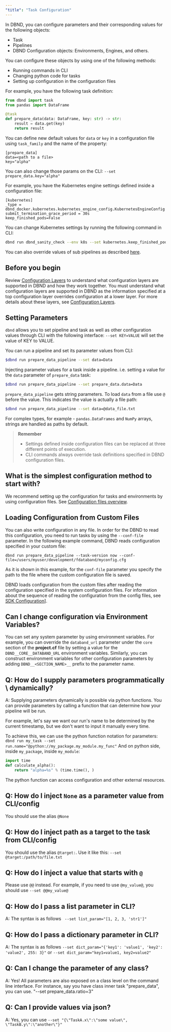 ```yaml
---
"title": "Task Configuration"
---
```

In DBND, you can configure parameters and their corresponding values for the following objects:
  * Task
  * Pipelines
  * DBND Configuration objects: Environments, Engines, and others.

You can configure these objects by using one of the following methods:
  * Running commands in CLI
  * Changing python code for tasks
  * Setting up configuration in the configuration files

For example, you have the following task definition:

```python
from dbnd import task
from pandas import DataFrame

@task
def prepare_data(data: DataFrame, key: str) -> str:
    result = data.get(key)
    return result
```


You can define new default values for `data` or `key` in a configuration file using `task_family` and the name of the property:

```buildoutcfg
[prepare_data]
data=<path to a file>
key="alpha"
```
You can also change those params on the CLI:   `--set prepare_data.key="alpha"`

For example, you have the Kubernetes engine settings defined inside a configuration file:
```buildoutcfg
[kubernetes]
_type = dbnd_docker.kubernetes.kubernetes_engine_config.KubernetesEngineConfig
submit_termination_grace_period = 30s
keep_finished_pods=False
```

You can change Kubernetes settings by running the following command in CLI:
```bash
dbnd run dbnd_sanity_check --env k8s --set kubernetes.keep_finished_pods=True
```
You can also override values of sub pipelines as described [here](doc:configuration-layers).

## Before you begin

Review [Configuration Layers](doc:configuration-layers) to understand what configuration layers are supported in DBND and how they work together. You must understand what configuration layers are supported in DBND as the information specified at a top configuration layer overrides configuration at a lower layer. For more details about these layers, see [Configuration Layers](doc:configuration-layers).


## Setting Parameters
`dbnd` allows you to set pipeline and task as well as other configuration values through CLI with the following interface:
`--set KEY=VALUE` will set the value of KEY to VALUE.

You can run a pipeline and set its parameter values from CLI:
```bash
$dbnd run prepare_data_pipeline --set data=Data
```

Injecting parameter values for a task inside a pipeline. i.e. setting a value for the `data` parameter of `prepare_data` task:
```bash
$dbnd run prepare_data_pipeline --set prepare_data.data=Data
```

`prepare_data_pipeline` gets string parameters. To load `data` from a file use `@` before the value. This indicates the value is actually a file path:

```bash
$dbnd run prepare_data_pipeline --set data=@data_file.txt
```

For complex types, for example -   `pandas.DataFrames` and `NumPy` arrays, strings are handled as paths by default.


> **Remember**
>
> * Settings defined inside configuration files can be replaced at three different points of execution.
> * CLI commands always override task definitions specified in DBND configuration files.

## What is the simplest configuration method to start with?
We recommend setting up the configuration for tasks and environments by using configuration files. See [Configuration files overview](doc:dbnd-sdk-configuration).


## Loading Configuration from Custom Files
You can also write configuration in any file.  In order for the DBND to read this configuration, you need to run tasks by using the `--conf-file` parameter.
In the following example command, DBND reads configuration specified in your custom file:
```shell
dbnd run prepare_data_pipeline --task-version now --conf-file=/users/myuser/development/fdataband/myconfig.cfg
```
As it is shown in this example, for the `conf-file` parameter you specify the path to the file where the custom configuration file is saved.

DBND loads configuration from the custom files after reading the configuration specified in the system configuration files. For information about the sequence of reading the configuration from the config files, see [SDK Configuration](doc:setting-up-configuration-with-files)].

## Can I change configuration via Environment Variables?
You can set any system parameter by using environment variables.
For example, you can override the `databand_url` parameter under the `core` section of the **project.cf** file by setting a value for the  `DBND__CORE__DATABAND_URL` environment variables.
Similarly, you can construct environment variables for other configuration parameters by adding `DBND__<SECTION_NAME>__`  prefix to the parameter name.


## Q: How do I supply parameters programmatically \ dynamically?
A: Supplying parameters dynamically is possible via python functions. You can provide parameters by calling a function that can determine how your pipeline will be run.

For example, let's say we want our run's name to be determined by the current timestamp, but we don't want to input it manually every time.

To achieve this, we can use the python function notation for parameters:
`dbnd run my_task --set run.name="@python://my_package.my_module.my_func"`
And on python side, inside `my_package`, inside `my_module`:
```python
import time
def calculate_alpha():
    return "alpha=%s" % (time.time(), )
```
The python function can access configuration and other external resources.

## Q: How do I inject `None` as a parameter value from CLI/config
You should use the alias `@None`

## Q: How do I inject path as a target to the task from CLI/config
You should use the alias `@target:`.  Use it like this: `--set @target:/path/to/file.txt`

## Q: How do I inject a value that starts with `@`
Please use `@@` instead. For example, if you need to use `@my_value@`, you should use `--set @@my_value@`

## Q: How do I pass a list parameter in CLI?
A: The syntax is as follows ` --set list_param="[1, 2, 3, 'str1']"`

## Q: How do I pass a dictionary parameter in CLI?
A: The syntax is as follows `--set dict_param="{'key1': 'value1', 'key2': 'value2', 255: 3}"`
or `--set dict_param="key1=value1, key2=value2"`

## Q: Can  I change the parameter of any class?
A: Yes!  All parameters are also exposed on a class level on the command line interface. For instance, say you have class inner task "prepare_data", you can use. "--set prepare_data.ratio=3"

## Q: Can I provide values via json?
A: Yes, you can use  `--set "{\"TaskA.x\":\"some value\", \"TaskB.y\":\"another\"}"`